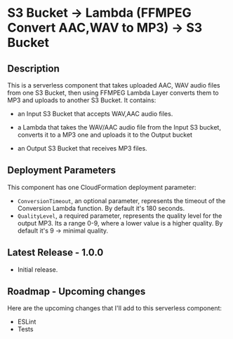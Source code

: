 
# S3 Bucket -> Lambda (FFMPEG Convert AAC,WAV to MP3) -> S3 Bucket

## Description

This is a serverless component that takes uploaded AAC, WAV audio files from one S3 Bucket, then using FFMPEG Lambda Layer converts them to MP3 and uploads to another S3 Bucket. It contains:

- an Input S3 Bucket that accepts WAV,AAC audio files.

- a Lambda that takes the WAV/AAC audio file from the Input S3 bucket, converts it to a MP3 one and uploads it to the Output bucket

- an Output S3 Bucket that receives MP3 files.

## Deployment Parameters

This component has one CloudFormation deployment parameter:

- `ConversionTimeout`, an optional parameter, represents the timeout of the Conversion Lambda function. By default it's 180 seconds.
- `QualityLevel`, a required parameter, represents the quality level for the output MP3. Its a range 0-9, where a lower value is a higher quality. By default it's 9 -> minimal quality.

## Latest Release - 1.0.0

- Initial release.

## Roadmap - Upcoming changes

Here are the upcoming changes that I'll add to this serverless component:

- ESLint
- Tests
